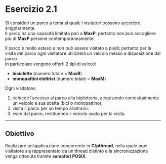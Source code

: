 # Esercizio 2.1

Si consideri un parco a tema al quale i visitatori possono accedere singolarmente.  
Il parco ha una capacità limitata pari a **MaxP**: pertanto non può accogliere più di **MaxP** persone contemporaneamente.

Il parco è molto esteso e non può essere visitato a piedi; pertanto per la visita del parco ogni visitatore utilizzerà un veicolo messo a disposizione dal parco.  
In particolare vengono offerti 2 tipi di veicoli:
- **biciclette** (numero totale = **MaxB**)  
- **monopattini elettrici** (numero totale = **MaxM**)

Ogni visitatore:
1. richiede l’accesso al parco alla biglietteria, acquisendo contestualmente un veicolo a sua scelta (bici o monopattino);
2. visita il parco per un tempo arbitrario;
3. esce dal parco, restituendo il veicolo usato per la visita.

---

## Obiettivo
Realizzare un’applicazione concorrente in **C/pthread**, nella quale ogni visitatore sia rappresentato da un thread distinto e la sincronizzazione venga ottenuta tramite **semafori POSIX**.
